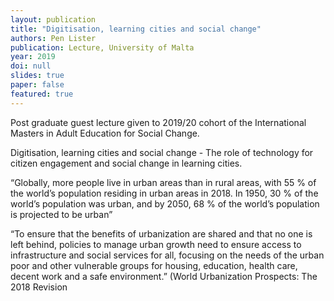 ```yaml
---
layout: publication
title: "Digitisation, learning cities and social change"
authors: Pen Lister
publication: Lecture, University of Malta
year: 2019
doi: null
slides: true
paper: false
featured: true
---
```


Post graduate guest lecture given to 2019/20 cohort of the International Masters in Adult Education for Social Change.


Digitisation, learning cities and social change - The role of technology for citizen engagement and social change in learning cities.

“Globally, more people live in urban areas than in rural areas, with 55 % of the world’s population residing in urban areas in 2018. In 1950, 30 % of the world’s population was urban, and by 2050, 68 % of the world’s population is projected to be urban”

“To ensure that the benefits of urbanization are shared and that no one is left behind, policies to manage urban growth need to ensure access to infrastructure and social services for all, focusing on the needs of the urban poor and other vulnerable groups for housing, education, health care, decent work and a safe environment.” (World Urbanization Prospects: The 2018 Revision 
